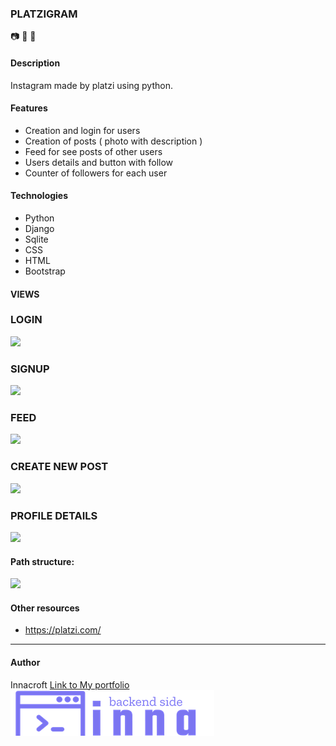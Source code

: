 ### PLATZIGRAM 
📷 🦄️  🐍

#### Description
Instagram made by platzi using python.

#### Features
- Creation and login for users <br>
- Creation of  posts ( photo with description )<br>
- Feed for see posts of other users<br>
- Users details and button with follow<br>
- Counter of followers for each user<br>

#### Technologies
- Python
- Django
- Sqlite
- CSS
- HTML
- Bootstrap

#### VIEWS

### LOGIN
![](https://github.com/innacroft/Django/blob/master/static/img/login.PNG)
### SIGNUP
![](https://github.com/innacroft/Django/blob/master/static/img/signup.PNG)
### FEED
![](https://github.com/innacroft/Django/blob/master/static/img/feed.PNG)
### CREATE NEW POST
![](https://github.com/innacroft/Django/blob/master/static/img/newpost.PNG)
### PROFILE DETAILS
![](https://github.com/innacroft/Django/blob/master/static/img/details.PNG)

#### Path structure: 
![](https://github.com/innacroft/Django/blob/master/static/img/structure.png)
#### Other resources
- https://platzi.com/

------------

#### Author
Innacroft
[Link to My portfolio](https://innacroft.github.io/portfolio/)<br>
![](https://github.com/innacroft/portfolio/blob/gh-pages/images/back_inna.png)
